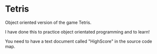 # Tetris

Object oriented version of the game Tetris. 

I have done this to practice object orientated programming and to learn!


You need to have a text document called "HighScore" in the source code map.
